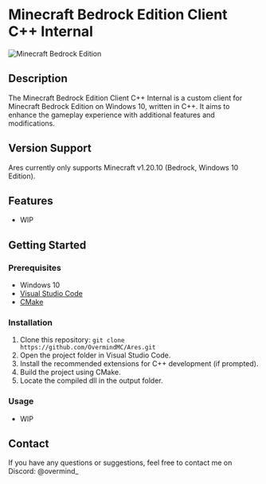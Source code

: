 # Minecraft Bedrock Edition Client C++ Internal
![Minecraft Bedrock Edition](https://static.wikia.nocookie.net/minecraft_gamepedia/images/d/d6/Bedrock_Edition_App_Store_icon_1.png/revision/latest?cb=20210914141811)

## Description

The Minecraft Bedrock Edition Client C++ Internal is a custom client for Minecraft Bedrock Edition on Windows 10, written in C++. It aims to enhance the gameplay experience with additional features and modifications.

## Version Support
Ares currently only supports Minecraft v1.20.10 (Bedrock, Windows 10 Edition).

## Features

- WIP

## Getting Started

### Prerequisites

- Windows 10
- [Visual Studio Code](https://code.visualstudio.com/)
- [CMake](https://cmake.org/download/)

### Installation

1. Clone this repository: `git clone https://github.com/OvermindMC/Ares.git`
2. Open the project folder in Visual Studio Code.
3. Install the recommended extensions for C++ development (if prompted).
4. Build the project using CMake.
5. Locate the compiled dll in the output folder.

### Usage

- WIP

## Contact

If you have any questions or suggestions, feel free to contact me on Discord: @overmind_

